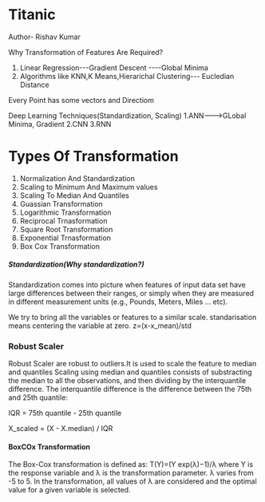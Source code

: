 # Titanic
Author- Rishav Kumar

Why Transformation of Features Are Required?

1. Linear Regression---Gradient Descent ----Global Minima
2. Algorithms like KNN,K Means,Hierarichal Clustering--- Eucledian Distance

Every Point has some vectors and Directiom

Deep Learning Techniques(Standardization, Scaling)
1.ANN--->GLobal Minima, Gradient
2.CNN
3.RNN

# Types Of Transformation
1. Normalization And Standardization
2. Scaling to Minimum And Maximum values
3. Scaling To Median And Quantiles
4. Guassian Transformation
5. Logarithmic Transformation
6. Reciprocal Trnasformation
7. Square Root Transformation
8. Exponential Trnasformation
9. Box Cox Transformation

##### Standardization(Why standardization?)
Standardization comes into picture when features of input data set have large differences between their ranges, or simply when they are measured in different measurement units (e.g., Pounds, Meters, Miles … etc).

We try to bring all the variables or features to a similar scale. standarisation means centering the variable at zero.
z=(x-x_mean)/std

### Robust Scaler
Robust Scaler are robust to outliers.It is used to scale the feature to median and quantiles
Scaling using median and quantiles consists of substracting the median to all the observations, and then dividing by the interquantile difference. The interquantile difference is the difference between the 75th and 25th quantile:

IQR = 75th quantile - 25th quantile

X_scaled = (X - X.median) / IQR


#### BoxCOx Transformation
The Box-Cox transformation is defined as:
T(Y)=(Y exp(λ)−1)/λ
where Y is the response variable and λ is the transformation parameter. λ varies from -5 to 5. In the transformation, all values of λ  are considered and the optimal value for a given variable is selected.
